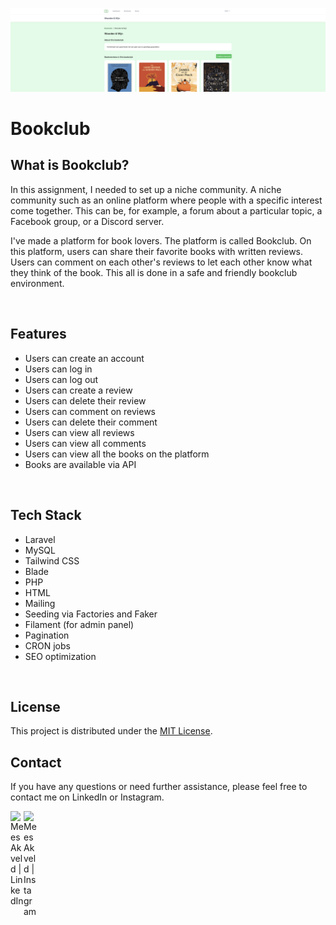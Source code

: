 ![Banner](.github/banner.png)

# Bookclub

## What is Bookclub?

In this assignment, I needed to set up a niche community. A niche community such as an online platform where people with a specific interest come together. This can be, for example, a forum about a particular topic, a Facebook group, or a Discord server.

I've made a platform for book lovers. The platform is called Bookclub. On this platform, users can share their favorite books with written reviews. Users can comment on each other's reviews to let each other know what they think of the book. This all is done in a safe and friendly bookclub environment.

<br>

## Features

- Users can create an account
- Users can log in
- Users can log out
- Users can create a review
- Users can delete their review
- Users can comment on reviews
- Users can delete their comment
- Users can view all reviews
- Users can view all comments
- Users can view all the books on the platform
- Books are available via API

<br>

## Tech Stack

- Laravel
- MySQL
- Tailwind CSS
- Blade
- PHP
- HTML
- Mailing
- Seeding via Factories and Faker
- Filament (for admin panel)
- Pagination
- CRON jobs
- SEO optimization

<br>

## License
This project is distributed under the [MIT License](LICENSE).


## Contact
If you have any questions or need further assistance, please feel free to contact me on LinkedIn or Instagram.

<a href="https://www.linkedin.com/in/meesakveld/"><img align="left" src="https://raw.githubusercontent.com/yushi1007/yushi1007/main/images/linkedin.svg" alt="Mees Akveld | LinkedIn" width="21px"/></a>
<a href="https://instagram.com/meesakveld"><img align="left" src="https://raw.githubusercontent.com/yushi1007/yushi1007/main/images/instagram.svg" alt="Mees Akveld | Instagram" width="21px"/></a>
